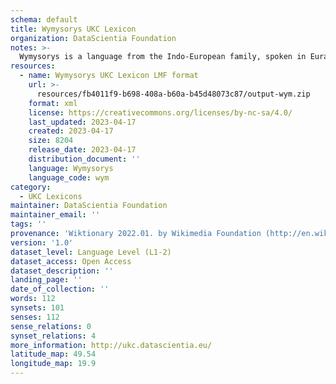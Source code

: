 ```yaml
---
schema: default
title: Wymysorys UKC Lexicon
organization: DataScientia Foundation
notes: >-
  Wymysorys is a language from the Indo-European family, spoken in Eurasia. The UKC Lexicon of Wymysorys is represented as a lexico-semantic network. It consists of words, word senses, synsets, as well as sense-level and synset-level relationships.
resources:
  - name: Wymysorys UKC Lexicon LMF format
    url: >-
      resources/fb4011f9-b698-408a-b60a-b45d48073c87/output-wym.zip
    format: xml
    license: https://creativecommons.org/licenses/by-nc-sa/4.0/
    last_updated: 2023-04-17
    created: 2023-04-17
    size: 8204
    release_date: 2023-04-17
    distribution_document: ''
    language: Wymysorys
    language_code: wym
category:
  - UKC Lexicons
maintainer: DataScientia Foundation
maintainer_email: ''
tags: ''
provenance: 'Wiktionary 2022.01. by Wikimedia Foundation (http://en.wiktionary.org); CogNet 2.1 by Khuyagbaatar Batsuren, National University of Mongolia (http://cognet.ukc.disi.unitn.it); Princeton WordNet 2.1 by Princeton University (https://wordnet.princeton.edu)'
version: '1.0'
dataset_level: Language Level (L1-2)
dataset_access: Open Access
dataset_description: ''
landing_page: ''
date_of_collection: ''
words: 112
synsets: 101
senses: 112
sense_relations: 0
synset_relations: 4
more_information: http://ukc.datascientia.eu/
latitude_map: 49.54
longitude_map: 19.9
---
```

